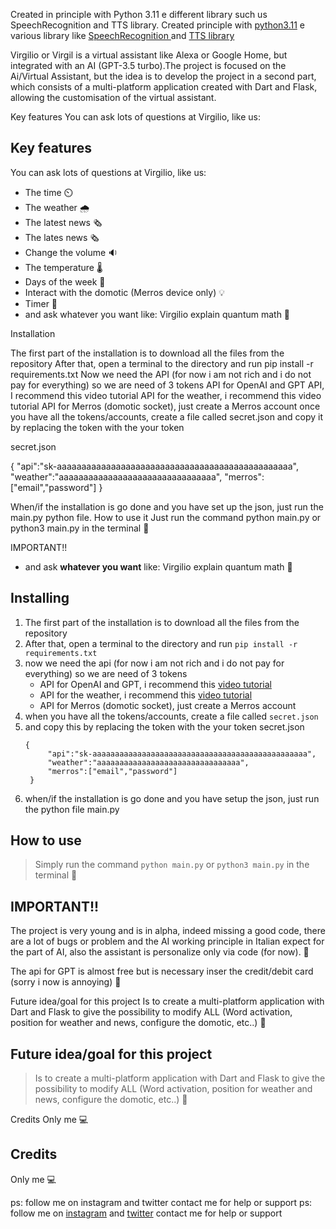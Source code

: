 Created in principle with Python 3.11 e different library such us SpeechRecognition and TTS library.
Created principle with [python3.11](https://www.python.org/downloads/) e various library like [SpeechRecognition ](https://pypi.org/project/SpeechRecognition/)  and [TTS library](https://pypi.org/project/gTTS/) 

Virgilio or Virgil is a virtual assistant like Alexa or Google Home, but integrated with an AI (GPT-3.5 turbo).The project is focused on the Ai/Virtual Assistant, but the idea is to develop the project in a second part, which consists of a multi-platform application created with Dart and Flask, allowing the customisation of the virtual assistant.

Key features
You can ask lots of questions at Virgilio, like us:

## Key features
You can ask lots of questions at Virgilio, like us:
- The time ⏲️
- The weather 🌧️
- The latest news 🗞️
- The lates news 🗞️
- Change the volume 🔉
- The temperature 🌡️
- Days of the week 📆
- Interact with the domotic (Merros device only) 💡
- Timer 🔂
- and ask whatever you want like: Virgilio explain quantum math 🤖

Installation

The first part of the installation is to download all the files from the repository
After that, open a terminal to the directory and run pip install -r requirements.txt
Now we need the API (for now i am not rich and i do not pay for everything) so we are need of 3 tokens
API for OpenAI and GPT API, I recommend this video tutorial
API for the weather, i recommend this video tutorial
API for Merros (domotic socket), just create a Merros account
once you have all the tokens/accounts, create a file called secret.json
and copy it by replacing the token with the your token 

secret.json

{
     "api":"sk-aaaaaaaaaaaaaaaaaaaaaaaaaaaaaaaaaaaaaaaaaaaaaaaa",
     "weather":"aaaaaaaaaaaaaaaaaaaaaaaaaaaaaaaa",
     "merros":["email","password"]
 }

When/if the installation is go done and you have set up the json, just run the main.py python file.
How to use it
Just run the command python main.py or python3 main.py in the terminal 📃

IMPORTANT!!
- and ask **whatever you want** like: Virgilio explain quantum math 🤖

## Installing

1. The first part of the installation is to download all the files from the repository
2. After that, open a terminal to the directory and run  ```pip install -r requirements.txt```
3. now we need the api (for now i am not rich and i do not pay for everything) so
 we are need of 3 tokens
   - API for OpenAI and GPT,
          i recommend this [video tutorial](https://www.youtube.com/watch?v=u-LeLPBZr2k) 
   - API for the weather,
          i recommend this [video tutorial](https://youtu.be/u-LeLPBZr2k?t=27) 
   - API for Merros (domotic socket),
          just create a Merros account
4. when you have all the tokens/accounts, create a file called `secret.json`
5. and copy this by replacing the token with the your token
   secret.json
   ```
   {
        "api":"sk-aaaaaaaaaaaaaaaaaaaaaaaaaaaaaaaaaaaaaaaaaaaaaaaa",
        "weather":"aaaaaaaaaaaaaaaaaaaaaaaaaaaaaaaa",
        "merros":["email","password"]
    }
   ```
7. when/if the installation is go done and you have setup the json, just run the python file main.py

## How to use
> Simply run the command `python main.py` or `python3 main.py` in the terminal 📃

## IMPORTANT!!
The project is very young and is in alpha, indeed missing a good code, there are a lot of bugs or problem and the AI working principle in Italian expect for the part of AI, also the assistant is personalize only via code (for now). 🐛

The api for GPT is almost free but is necessary inser the credit/debit card (sorry i now is annoying) 💸

Future idea/goal for this project
Is to create a multi-platform application with Dart and Flask to give the possibility to modify ALL (Word activation, position for weather and news, configure the domotic, etc..) 👾
## Future idea/goal for this project

> Is to create a multi-platform application with Dart and Flask to give the possibility to modify ALL (Word activation, position for weather and news, configure the domotic, etc..) 👾

Credits
Only me 💻
## Credits
Only me 💻 

ps: follow me on instagram and twitter contact me for help or support
ps: follow me on [instagram](https://www.instagram.com/akiidjk) and [twitter](https://twitter.com/R3tr0_fj) contact me for help or support
